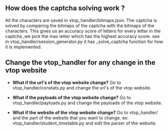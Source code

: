 ## How does the captcha solving work ?
All the characters are saved in vtop_handler/bitmaps.json. The captcha is solved by comparing the bitmaps of the captcha with the bitmaps of the characters. This gives us an accuracy score of letters for every letter in the captcha ,we pick the max letter which has the highest accuracy score. 
see in vtop_handler/session_generator.py it has _solve_captcha function for how it is implemented.

## Change the vtop_handler for any change in the vtop website 
- **What if the url's of the vtop website change?**
Go to vtop_handler/constats.py and change the url's of the vtop website.

- **What if the payloads of the vtop website change?**
Go to vtop_handler/payloads.py and change the payloads of the vtop website.

- **What if the website of the vtop website change?**
Go to vtop_handler/ and the part of the website that you want to change. ex: vtop_handler/student_timetable.py and edit the parser of the website.
